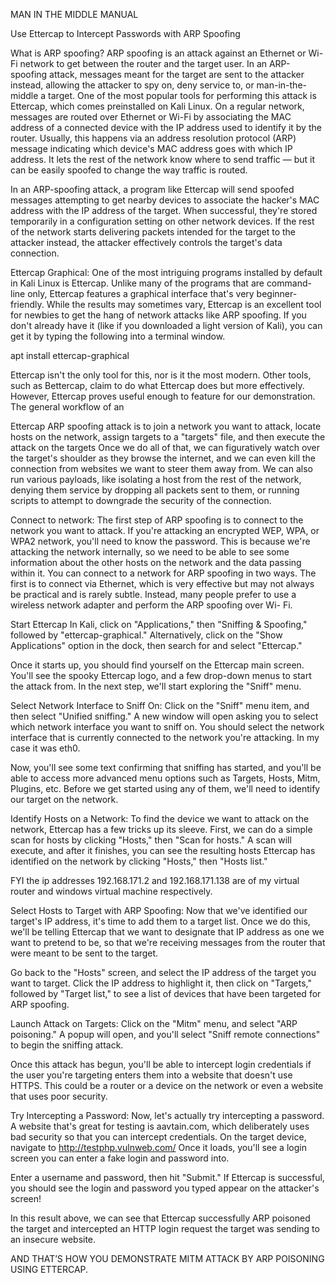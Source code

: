 MAN IN THE MIDDLE MANUAL

Use Ettercap to Intercept Passwords with ARP Spoofing

What is ARP spoofing?
ARP spoofing is an attack against an Ethernet or Wi-Fi network to get between the router and the target user. In an ARP-spoofing attack, messages meant for the target are sent to the attacker instead, allowing the attacker to spy on, deny service to, or man-in-the-middle a target. One of the most popular tools for performing this attack is Ettercap, which comes preinstalled on Kali Linux.
On a regular network, messages are routed over Ethernet or Wi-Fi by associating the MAC address of a connected device with the IP address used to identify it by the router. Usually, this happens via an address resolution protocol (ARP) message indicating which device's MAC address goes with which IP address. It lets the rest of the network know where to send traffic — but it can be easily spoofed to change the way traffic is routed.

In an ARP-spoofing attack, a program like Ettercap will send spoofed messages attempting to get nearby devices to associate the hacker's MAC address with the IP address of the target. When successful, they're stored temporarily in a configuration setting on other network devices. If the rest of the network starts delivering packets intended for the target to the attacker instead, the attacker effectively controls the target's data connection.

Ettercap Graphical:
One of the most intriguing programs installed by default in Kali Linux is Ettercap. Unlike many of the programs that are command-line only, Ettercap features a graphical interface that's very beginner-friendly. While the results may sometimes vary, Ettercap is an excellent tool for newbies to get the hang of network attacks like ARP spoofing. If you don't already have it (like if you downloaded a light version of Kali), you can get it by typing the following into a terminal window.

apt install ettercap-graphical	


Ettercap isn't the only tool for this, nor is it the most modern. Other tools, such as Bettercap, claim to do what Ettercap does but more effectively. However, Ettercap proves useful enough to feature for our demonstration. The general workflow of an
 
Ettercap ARP spoofing attack is to join a network you want to attack, locate hosts on the network, assign targets to a "targets" file, and then execute the attack on the targets
Once we do all of that, we can figuratively watch over the target's shoulder as they browse the internet, and we can even kill the connection from websites we want to steer them away from. We can also run various payloads, like isolating a host from the rest of the network, denying them service by dropping all packets sent to them, or running scripts to attempt to downgrade the security of the connection.


Connect to network:
The first step of ARP spoofing is to connect to the network you want to attack. If you're attacking an encrypted WEP, WPA, or WPA2 network, you'll need to know the password. This is because we're attacking the network internally, so we need to be able to see some information about the other hosts on the network and the data passing within it. You can connect to a network for ARP spoofing in two ways. The first is to connect via Ethernet, which is very effective but may not always be practical and is rarely subtle. Instead, many people prefer to use a wireless network adapter and perform the ARP spoofing over Wi- Fi.

Start Ettercap
In Kali, click on "Applications," then "Sniffing & Spoofing," followed by "ettercap-graphical." Alternatively, click on the "Show Applications" option in the dock, then search for and select "Ettercap."

 
Once it starts up, you should find yourself on the Ettercap main screen. You'll see the spooky Ettercap logo, and a few drop-down menus to start the attack from. In the next step, we'll start exploring the "Sniff" menu.



Select Network Interface to Sniff On:
Click on the "Sniff" menu item, and then select "Unified sniffing." A new window will open asking you to select which network interface you want to sniff on. You should select the network interface that is currently connected to the network you're attacking. In my case it was eth0.

Now, you'll see some text confirming that sniffing has started, and you'll be able to access more advanced menu options such as Targets, Hosts, Mitm, Plugins, etc. Before we get started using any of them, we'll need to identify our target on the network.
 
 

Identify Hosts on a Network:
To find the device we want to attack on the network, Ettercap has a few tricks up its sleeve. First, we can do a simple scan for hosts by clicking "Hosts," then "Scan for hosts." A scan will execute, and after it finishes, you can see the resulting hosts Ettercap has identified on the network by clicking "Hosts," then "Hosts list."

 
FYI the ip addresses 192.168.171.2 and 192.168.171.138 are of my virtual router and windows virtual machine respectively.

Select Hosts to Target with ARP Spoofing:
Now that we've identified our target's IP address, it's time to add them to a target list. Once we do this, we'll be telling Ettercap that we want to designate that IP address as one we want to pretend to be, so that we're receiving messages from the router that were meant to be sent to the target.

Go back to the "Hosts" screen, and select the IP address of the target you want to target. Click the IP address to highlight it, then click on "Targets," followed by "Target list," to see a list of devices that have been targeted for ARP spoofing.


Launch Attack on Targets:
Click on the "Mitm" menu, and select "ARP poisoning." A popup will open, and you'll select "Sniff remote connections" to begin the sniffing attack.

 
Once this attack has begun, you'll be able to intercept login credentials if the user you're targeting enters them into a website that doesn't use HTTPS. This could be a router or a device on the network or even a website that uses poor security.


Try Intercepting a Password:
Now, let's actually try intercepting a password. A website that's great for testing is aavtain.com, which deliberately uses bad security so that you can intercept credentials. On the target device, navigate to http://testphp.vulnweb.com/ Once it loads, you'll see a login screen you can enter a fake login and password into.

 
Enter a username and password, then hit "Submit." If Ettercap is successful, you should see the login and password you typed appear on the attacker's screen!



In this result above, we can see that Ettercap successfully ARP poisoned the target and intercepted an HTTP login request the target was sending to an insecure website.



AND THAT’S HOW YOU DEMONSTRATE MITM ATTACK BY ARP POISONING USING ETTERCAP.
